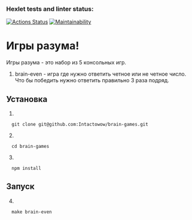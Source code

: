 ### Hexlet tests and linter status:
[![Actions Status](https://github.com/Intactowow/frontend-project-lvl1/workflows/hexlet-check/badge.svg)](https://github.com/Intactowow/frontend-project-lvl1/actions)
[![Maintainability](https://api.codeclimate.com/v1/badges/a99a88d28ad37a79dbf6/maintainability)](https://codeclimate.com/github/codeclimate/codeclimate/maintainability)

# Игры разума!
Игры разума - это набор из 5 консольных игр.

1. brain-even - игра где нужно ответить четное или не четное число. Что бы победить нужно ответить правильно 3 раза подряд.

## Установка
1.
```
  git clone git@github.com:Intactowow/brain-games.git
```
2.
```
  cd brain-games
```
3.
```
  npm install
```

## Запуск
4.
```
  make brain-even
```
